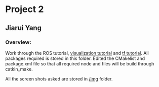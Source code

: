 # Project 2
## Jiarui Yang

### Overview:
Work through the ROS tutorial, [visualization tutorial](http://wiki.ros.org/rviz/Tutorials/Markers%3A%20Basic%20Shapes) and [tf tutorial](http://wiki.ros.org/tf/Tutorials). All packages required is stored in this folder. Edited the CMakelist and package.xml file so that all required node and files will be build through catkin_make.

All the screen shots asked are stored in [/img](https://gitlab.com/sovermind/student1707024/tree/master/project2/img) folder.
